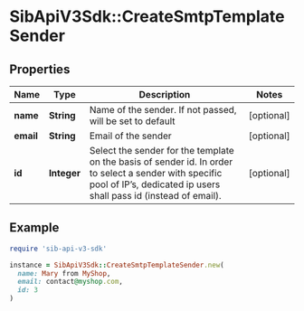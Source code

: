 # SibApiV3Sdk::CreateSmtpTemplateSender

## Properties

| Name | Type | Description | Notes |
| ---- | ---- | ----------- | ----- |
| **name** | **String** | Name of the sender. If not passed, will be set to default | [optional] |
| **email** | **String** | Email of the sender | [optional] |
| **id** | **Integer** | Select the sender for the template on the basis of sender id. In order to select a sender with specific pool of IP’s, dedicated ip users shall pass id (instead of email). | [optional] |

## Example

```ruby
require 'sib-api-v3-sdk'

instance = SibApiV3Sdk::CreateSmtpTemplateSender.new(
  name: Mary from MyShop,
  email: contact@myshop.com,
  id: 3
)
```

